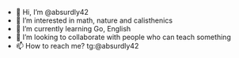 - 👋 Hi, I’m @absurdly42
- 👀 I’m interested in math, nature and calisthenics
- 🌱 I’m currently learning Go, English
- 💞️ I’m looking to collaborate with people who can teach something
- 📫 How to reach me? tg:@absurdly42

<!---
absurdly42/absurdly42 is a ✨ special ✨ repository because its `README.md` (this file) appears on your GitHub profile.
You can click the Preview link to take a look at your changes.
--->
